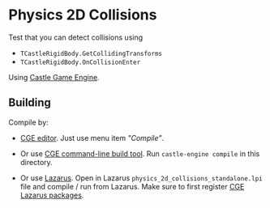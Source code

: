 # Physics 2D Collisions

Test that you can detect collisions using

- `TCastleRigidBody.GetCollidingTransforms`
- `TCastleRigidBody.OnCollisionEnter`

Using [Castle Game Engine](https://castle-engine.io/).

## Building

Compile by:

- [CGE editor](https://castle-engine.io/manual_editor.php). Just use menu item _"Compile"_.

- Or use [CGE command-line build tool](https://castle-engine.io/build_tool). Run `castle-engine compile` in this directory.

- Or use [Lazarus](https://www.lazarus-ide.org/). Open in Lazarus `physics_2d_collisions_standalone.lpi` file and compile / run from Lazarus. Make sure to first register [CGE Lazarus packages](https://castle-engine.io/documentation.php).
